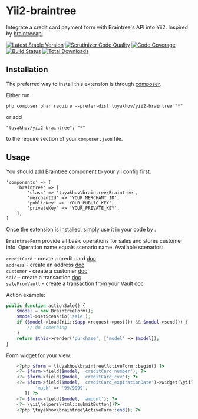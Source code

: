 Yii2-braintree
==============

Integrate a credit card payment form with Braintree's API into Yii2. Inspired by [braintreeapi](http://www.yiiframework.com/extension/braintreeapi/)

[![Latest Stable Version](https://poser.pugx.org/tuyakhov/yii2-braintree/v/stable.png)](https://packagist.org/packages/tuyakhov/yii2-braintree)
[![Scrutinizer Code Quality](https://scrutinizer-ci.com/g/tuyakhov/yii2-braintree/badges/quality-score.png?b=master)](https://scrutinizer-ci.com/g/tuyakhov/yii2-braintree/?branch=master)
[![Code Coverage](https://scrutinizer-ci.com/g/tuyakhov/yii2-braintree/badges/coverage.png?b=master)](https://scrutinizer-ci.com/g/tuyakhov/yii2-braintree/?branch=master)
[![Build Status](https://scrutinizer-ci.com/g/tuyakhov/yii2-braintree/badges/build.png?b=master)](https://scrutinizer-ci.com/g/tuyakhov/yii2-braintree/build-status/master)
[![Total Downloads](https://poser.pugx.org/tuyakhov/yii2-braintree/downloads.png)](https://packagist.org/packages/tuyakhov/yii2-braintree)

Installation
------------

The preferred way to install this extension is through [composer](http://getcomposer.org/download/).

Either run

```
php composer.phar require --prefer-dist tuyakhov/yii2-braintree "*"
```

or add

```
"tuyakhov/yii2-braintree": "*"
```

to the require section of your `composer.json` file.


Usage
-----

You should add Braintree component to your yii config first:

```
'components' => [
    'braintree' => [
        'class' => 'tuyakhov\braintree\Braintree',
        'merchantId' => 'YOUR_MERCHANT_ID',
        'publicKey' => 'YOUR_PUBLIC_KEY',
        'privateKey' => 'YOUR_PRIVATE_KEY',
    ],
]
```

Once the extension is installed, simply use it in your code by  :

`BraintreeForm` provide all basic operations for sales and stores customer info. Operation name equals scenario name. Available scenarios:

`creditCard` - create a credit card [doc](https://developers.braintreepayments.com/ios+php/reference/request/credit-card/create)  
`address` - create an address [doc](https://developers.braintreepayments.com/ios+php/reference/request/address/create)  
`customer` - create a customer [doc](https://developers.braintreepayments.com/ios+php/reference/request/customer/create)  
`sale` - create a transaction [doc](https://developers.braintreepayments.com/ios+php/reference/request/transaction/sale)  
`saleFromVault` - create a transaction from your Vault [doc](https://developers.braintreepayments.com/ios+php/reference/request/transaction/sale)  

Action example:
```php
public function actionSale() {
    $model = new BraintreeForm();
    $model->setScenario('sale');
    if ($model->load(Yii::$app->request->post()) && $model->send()) {
        // do something
    }
    return $this->render('purchase', ['model' => $model]);
}
```

Form widget for your view:
```php
    <?php $form = \tuyakhov\braintree\ActiveForm::begin() ?>
    <?= $form->field($model, 'creditCard_number'); ?>
    <?= $form->field($model, 'creditCard_cvv'); ?>
    <?= $form->field($model, 'creditCard_expirationDate')->widget(\yii\widgets\MaskedInput::className(), [
           'mask' => '99/9999',
       ]) ?>
    <?= $form->field($model, 'amount'); ?>
    <?= \yii\helpers\Html::submitButton()?>
    <?php \tuyakhov\braintree\ActiveForm::end(); ?>
```

